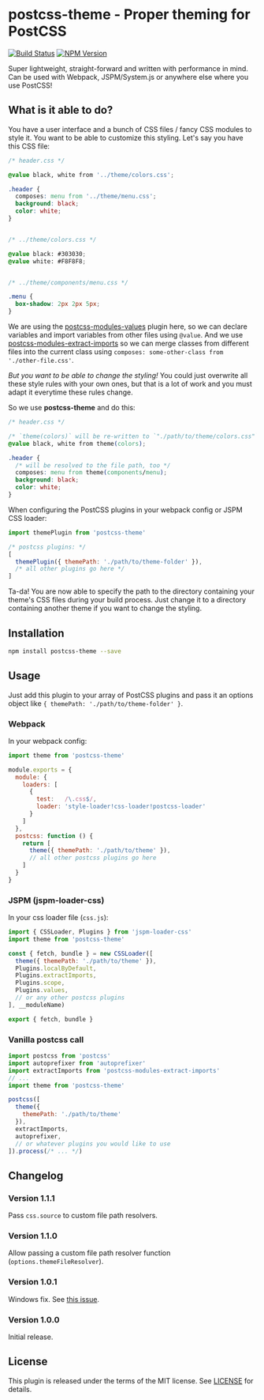 # postcss-theme - Proper theming for PostCSS
[![Build Status](https://travis-ci.org/andywer/postcss-theme.svg?branch=master)](https://travis-ci.org/andywer/postcss-theme)
[![NPM Version](https://img.shields.io/npm/v/postcss-theme.svg)](https://www.npmjs.com/package/postcss-theme)

Super lightweight, straight-forward and written with performance in mind.
Can be used with Webpack, JSPM/System.js or anywhere else where you use
PostCSS!

## What is it able to do?

You have a user interface and a bunch of CSS files / fancy CSS modules
to style it. You want to be able to customize this styling. Let's say you have
this CSS file:

```css
/* header.css */

@value black, white from '../theme/colors.css';

.header {
  composes: menu from '../theme/menu.css';
  background: black;
  color: white;
}


/* ../theme/colors.css */

@value black: #303030;
@value white: #F8F8F8;


/* ../theme/components/menu.css */

.menu {
  box-shadow: 2px 2px 5px;
}
```

We are using the [postcss-modules-values](https://github.com/css-modules/postcss-modules-values)
plugin here, so we can declare variables and import variables from other files
using `@value`.
And we use [postcss-modules-extract-imports](https://github.com/css-modules/postcss-modules-extract-imports)
so we can merge classes from different files into the current class using
`composes: some-other-class from './other-file.css'`.

*But you want to be able to change the styling!* You could just overwrite all these
style rules with your own ones, but that is a lot of work and you must adapt it
everytime these rules change.

So we use **postcss-theme** and do this:

```css
/* header.css */

/* `theme(colors)` will be re-written to `"./path/to/theme/colors.css"` */
@value black, white from theme(colors);

.header {
  /* will be resolved to the file path, too */
  composes: menu from theme(components/menu);
  background: black;
  color: white;
}
```

When configuring the PostCSS plugins in your webpack config or JSPM CSS loader:

```javascript
import themePlugin from 'postcss-theme'

/* postcss plugins: */
[
  themePlugin({ themePath: './path/to/theme-folder' }),
  /* all other plugins go here */
]
```

Ta-da! You are now able to specify the path to the directory containing your
theme's CSS files during your build process. Just change it to a directory
containing another theme if you want to change the styling.


## Installation

```bash
npm install postcss-theme --save
```

## Usage

Just add this plugin to your array of PostCSS plugins and pass it an options
object like `{ themePath: './path/to/theme-folder' }`.

### Webpack

In your webpack config:

```javascript
import theme from 'postcss-theme'

module.exports = {
  module: {
    loaders: [
      {
        test:   /\.css$/,
        loader: 'style-loader!css-loader!postcss-loader'
      }
    ]
  },
  postcss: function () {
    return [
      theme({ themePath: './path/to/theme' }),
      // all other postcss plugins go here
    ]
  }
}
```

### JSPM (jspm-loader-css)

In your css loader file (`css.js`):

```javascript
import { CSSLoader, Plugins } from 'jspm-loader-css'
import theme from 'postcss-theme'

const { fetch, bundle } = new CSSLoader([
  theme({ themePath: './path/to/theme' }),
  Plugins.localByDefault,
  Plugins.extractImports,
  Plugins.scope,
  Plugins.values,
  // or any other postcss plugins
], __moduleName)

export { fetch, bundle }
```

### Vanilla postcss call

```javascript
import postcss from 'postcss'
import autoprefixer from 'autoprefixer'
import extractImports from 'postcss-modules-extract-imports'
// ...
import theme from 'postcss-theme'

postcss([
  theme({
    themePath: './path/to/theme'
  }),
  extractImports,
  autoprefixer,
  // or whatever plugins you would like to use
]).process(/* ... */)
```


## Changelog

### Version 1.1.1

Pass `css.source` to custom file path resolvers.

### Version 1.1.0

Allow passing a custom file path resolver function (`options.themeFileResolver`).

### Version 1.0.1

Windows fix. See [this issue](https://github.com/andywer/postcss-theme/issues/1).

### Version 1.0.0

Initial release.


## License

This plugin is released under the terms of the MIT license. See [LICENSE](https://github.com/andywer/postcss-theme/blob/master/LICENSE) for details.
